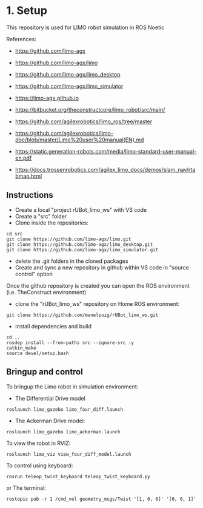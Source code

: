 # **1. Setup**

This repository is used for LIMO robot simulation in ROS Noetic

References:
- https://github.com/limo-agx
- https://github.com/limo-agx/limo
- https://github.com/limo-agx/limo_desktop
- https://github.com/limo-agx/limo_simulator
- https://limo-agx.github.io
- https://bitbucket.org/theconstructcore/limo_robot/src/main/

- https://github.com/agilexrobotics/limo_ros/tree/master
- https://github.com/agilexrobotics/limo-doc/blob/master/Limo%20user%20manual(EN).md
- https://static.generation-robots.com/media/limo-standard-user-manual-en.pdf
- https://docs.trossenrobotics.com/agilex_limo_docs/demos/slam_nav/rtabmap.html



## **Instructions**

- Create a local "project rUBot_limo_ws" with VS code
- Create a "src" folder
- Clone inside the repositories:
````shell
cd src
git clone https://github.com/limo-agx/limo.git
git clone https://github.com/limo-agx/limo_desktop.git
git clone https://github.com/limo-agx/limo_simulator.git
````
- delete the .git folders in the cloned packages
- Create and sync a new repository in github within VS code in "source control" option

Once the github repository is created you can open the ROS environment (i.e. TheConstruct environment)
- clone the "rUBot_limo_ws" repository on Home ROS environment:
````shell
git clone https://github.com/manelpuig/rUBot_limo_ws.git
````
- install dependencies and build
````shell
cd ..
rosdep install --from-paths src --ignore-src -y
catkin_make
source devel/setup.bash
````
## **Bringup and control**

To bringup the Limo robot in simulation environment:
- The Differential Drive model
````shell
roslaunch limo_gazebo limo_four_diff.launch 
````
- The Ackerman Drive model:
````shell
roslaunch limo_gazebo limo_ackerman.launch 
````
To view the robot in RVIZ:
````shell
roslaunch limo_viz view_four_diff_model.launch
````
To control using keyboard:
````shell
rosrun teleop_twist_keyboard teleop_twist_keyboard.py
````
or The terminal:
````shell
rostopic pub -r 1 /cmd_vel geometry_msgs/Twist '[1, 0, 0]' '[0, 0, 1]'
````